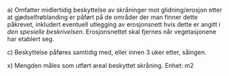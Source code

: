 a) Omfatter midlertidig beskyttelse av skråninger mot glidning/erosjon etter at gjødselfrøblanding er påført på de områder der man finner dette påkrevet, inkludert eventuell utlegging av erosjonsnett hvis dette er angitt i *den spesielle beskrivelsen*. Erosjonsnettet skal fjernes når vegetasjonene har etablert seg.

c) Beskyttelse påføres samtidig med, eller innen 3 uker etter, såingen.

x) Mengden måles som utført areal beskyttet skråning. Enhet: m2

